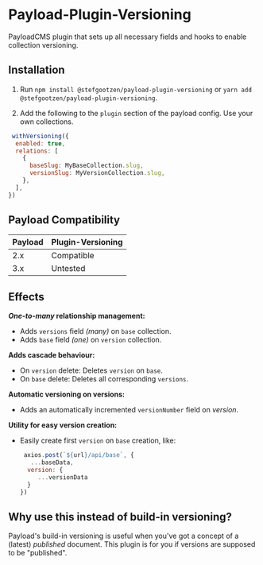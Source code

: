 # Payload-Plugin-Versioning
PayloadCMS plugin that sets up all necessary fields and hooks to enable collection versioning.

## Installation
1. Run `npm install @stefgootzen/payload-plugin-versioning` or `yarn add @stefgootzen/payload-plugin-versioning`.

2. Add the following to the `plugin` section of the payload config. Use your own collections.

```javascript
 withVersioning({
  enabled: true,
  relations: [
    {
      baseSlug: MyBaseCollection.slug,
      versionSlug: MyVersionCollection.slug,
    },
  ],
})
```

## Payload Compatibility
| Payload | Plugin-Versioning |
|---------|-------------------|
| 2.x     | Compatible        |
| 3.x     | Untested          |


## Effects
**_One-to-many_ relationship management:**
- Adds `versions` field _(many)_ on `base` collection.
- Adds `base` field _(one)_ on `version` collection.

**Adds cascade behaviour:**
- On `version` delete: Deletes `version` on `base`.
- On `base` delete: Deletes all corresponding `versions`.

**Automatic versioning on versions:**
- Adds an automatically incremented `versionNumber` field on _version_.

**Utility for easy version creation:**
- Easily create first `version` on `base` creation, like:
  ```javascript
   axios.post(`${url}/api/base`, {
     ...baseData,
    version: {
       ...versionData
    }
  })
  ```

## Why use this instead of build-in versioning?
Payload's build-in versioning is useful when you've got a concept of a (latest) _published_ document. This plugin is for you if versions are supposed to be "published".
